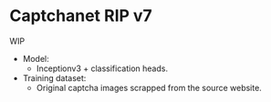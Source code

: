 # Captchanet RIP v7

WIP

- Model:
  - Inceptionv3 + classification heads.
- Training dataset:
  - Original captcha images scrapped from the source website.
  